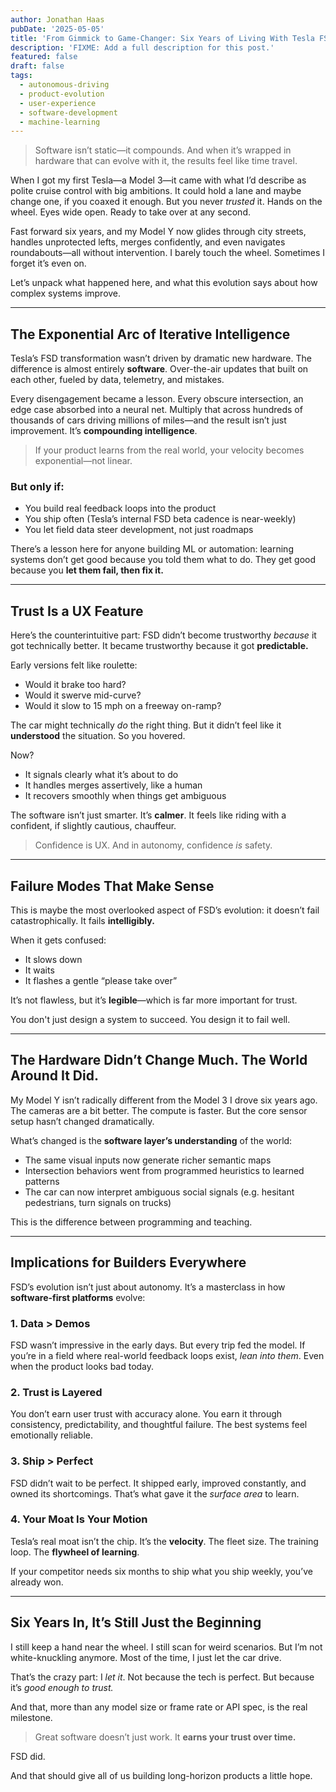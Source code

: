 ```yaml
---
author: Jonathan Haas
pubDate: '2025-05-05'
title: 'From Gimmick to Game-Changer: Six Years of Living With Tesla FSD'
description: 'FIXME: Add a full description for this post.'
featured: false
draft: false
tags:
  - autonomous-driving
  - product-evolution
  - user-experience
  - software-development
  - machine-learning
---
```


> Software isn’t static—it compounds. And when it’s wrapped in hardware that can evolve with it, the results feel like time travel.

When I got my first Tesla—a Model 3—it came with what I’d describe as polite cruise control with big ambitions. It could hold a lane and maybe change one, if you coaxed it enough. But you never _trusted_ it. Hands on the wheel. Eyes wide open. Ready to take over at any second.

Fast forward six years, and my Model Y now glides through city streets, handles unprotected lefts, merges confidently, and even navigates roundabouts—all without intervention. I barely touch the wheel. Sometimes I forget it’s even on.

Let’s unpack what happened here, and what this evolution says about how complex systems improve.

---

## The Exponential Arc of Iterative Intelligence

Tesla’s FSD transformation wasn’t driven by dramatic new hardware. The difference is almost entirely **software**. Over-the-air updates that built on each other, fueled by data, telemetry, and mistakes.

Every disengagement became a lesson. Every obscure intersection, an edge case absorbed into a neural net. Multiply that across hundreds of thousands of cars driving millions of miles—and the result isn’t just improvement. It’s **compounding intelligence**.

> If your product learns from the real world, your velocity becomes exponential—not linear.

### But only if:

- You build real feedback loops into the product
- You ship often (Tesla’s internal FSD beta cadence is near-weekly)
- You let field data steer development, not just roadmaps

There’s a lesson here for anyone building ML or automation: learning systems don’t get good because you told them what to do. They get good because you **let them fail, then fix it.**

---

## Trust Is a UX Feature

Here’s the counterintuitive part: FSD didn’t become trustworthy _because_ it got technically better. It became trustworthy because it got **predictable.**

Early versions felt like roulette:

- Would it brake too hard?
- Would it swerve mid-curve?
- Would it slow to 15 mph on a freeway on-ramp?

The car might technically _do_ the right thing. But it didn’t feel like it **understood** the situation. So you hovered.

Now?

- It signals clearly what it’s about to do
- It handles merges assertively, like a human
- It recovers smoothly when things get ambiguous

The software isn’t just smarter. It’s **calmer**. It feels like riding with a confident, if slightly cautious, chauffeur.

> Confidence is UX. And in autonomy, confidence _is_ safety.

---

## Failure Modes That Make Sense

This is maybe the most overlooked aspect of FSD’s evolution: it doesn’t fail catastrophically. It fails **intelligibly.**

When it gets confused:

- It slows down
- It waits
- It flashes a gentle “please take over”

It’s not flawless, but it’s **legible**—which is far more important for trust.

You don't just design a system to succeed. You design it to fail well.

---

## The Hardware Didn’t Change Much. The World Around It Did.

My Model Y isn’t radically different from the Model 3 I drove six years ago. The cameras are a bit better. The compute is faster. But the core sensor setup hasn’t changed dramatically.

What’s changed is the **software layer’s understanding** of the world:

- The same visual inputs now generate richer semantic maps
- Intersection behaviors went from programmed heuristics to learned patterns
- The car can now interpret ambiguous social signals (e.g. hesitant pedestrians, turn signals on trucks)

This is the difference between programming and teaching.

---

## Implications for Builders Everywhere

FSD’s evolution isn’t just about autonomy. It’s a masterclass in how **software-first platforms** evolve:

### 1. Data > Demos

FSD wasn’t impressive in the early days. But every trip fed the model. If you’re in a field where real-world feedback loops exist, _lean into them_. Even when the product looks bad today.

### 2. Trust is Layered

You don’t earn user trust with accuracy alone. You earn it through consistency, predictability, and thoughtful failure. The best systems feel emotionally reliable.

### 3. Ship > Perfect

FSD didn’t wait to be perfect. It shipped early, improved constantly, and owned its shortcomings. That’s what gave it the _surface area_ to learn.

### 4. Your Moat Is Your Motion

Tesla’s real moat isn’t the chip. It’s the **velocity**. The fleet size. The training loop. The **flywheel of learning**.

If your competitor needs six months to ship what you ship weekly, you’ve already won.

---

## Six Years In, It’s Still Just the Beginning

I still keep a hand near the wheel. I still scan for weird scenarios. But I’m not white-knuckling anymore. Most of the time, I just let the car drive.

That’s the crazy part: I _let it_. Not because the tech is perfect. But because it’s _good enough to trust._

And that, more than any model size or frame rate or API spec, is the real milestone.

> Great software doesn’t just work. It **earns your trust over time.**

FSD did.

And that should give all of us building long-horizon products a little hope.
